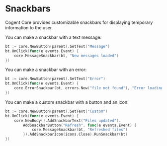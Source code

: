 # Snackbars

Cogent Core provides customizable snackbars for displaying temporary information to the user.

You can make a snackbar with a text message:

```Go
bt := core.NewButton(parent).SetText("Message")
bt.OnClick(func(e events.Event) {
    core.MessageSnackbar(bt, "New messages loaded")
})
```

You can make a snackbar with an error:

```Go
bt := core.NewButton(parent).SetText("Error")
bt.OnClick(func(e events.Event) {
    core.ErrorSnackbar(bt, errors.New("file not found"), "Error loading page")
})
```

You can make a custom snackbar with a button and an icon:

```Go
bt := core.NewButton(parent).SetText("Custom")
bt.OnClick(func(e events.Event) {
    core.NewBody().AddSnackbarText("Files updated").
        AddSnackbarButton("Refresh", func(e events.Event) {
            core.MessageSnackbar(bt, "Refreshed files")
        }).AddSnackbarIcon(icons.Close).RunSnackbar(bt)
})
```
